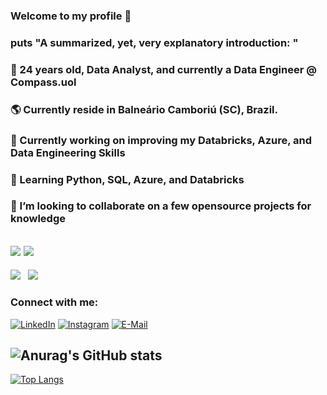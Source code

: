 ### Welcome to my profile 👋

<!--
**leonardomrDev/leonardomrDev** is a ✨ _special_ ✨ repository because its `README.md` (this file) appears on your GitHub profile.
-->

### puts "A summarized, yet, very explanatory introduction: "

### 🙇 24 years old, Data Analyst, and currently a Data Engineer @ Compass.uol
### 🌎 Currently reside in Balneário Camboriú (SC), Brazil.
### 🔭 Currently working on improving my Databricks, Azure, and Data Engineering Skills
### 🌱 Learning Python, SQL, Azure, and Databricks
### 👯 I’m looking to collaborate on a few opensource projects for knowledge
<!-- 📫 How to reach me: [E-Mail](mailto:leonardomr@protonmail.com?subject=[GitHub]%20Leonardo%20Martins) -->

![](https://img.shields.io/badge/Code-Python-informational?style=flat&logo=python&logoColor=white&color=2bbc8a) ![](https://img.shields.io/badge/Code-Ruby-informational?style=flat&logo=ruby&logoColor=white&color=2bbc8a)
---------------------------------------------------------------
![](https://img.shields.io/badge/Code-React-informational?style=flat&logo=react&logoColor=white&color=2bbc8a) &nbsp;&nbsp;![](https://img.shields.io/badge/Code-CSS-informational?style=flat&logo=css3&logoColor=white&color=2bbc8a)


### Connect with me:

[![LinkedIn](https://img.shields.io/static/v1?label=LinkedIn&message=%20&color=yellow&logo=&style=flat-square&logoColor=white)](https://www.linkedin.com/in/leonardo-martins-593017183/)
[![Instagram](https://img.shields.io/static/v1?label=Instagram&message=%20&color=orange&logo=Instagram&style=flat-square&logoColor=white)](https://www.instagram.com/leonardomr8/)
[![E-Mail](https://img.shields.io/static/v1?label=E-Mail&message=%20&color=red&logo=gmail&style=flat-square&logoColor=white)](mailto:leonardomr@protonmail.com)

![Anurag's GitHub stats](https://github-readme-stats.vercel.app/api?username=leonardomrDev&theme=chartreuse-dark&show_icons=true)
---------------------------------------------------------------
[![Top Langs](https://github-readme-stats.vercel.app/api/top-langs/?username=leonardomrDev&theme=chartreuse-dark&show_icons=true)](https://github.com/anuraghazra/github-readme-stats)
